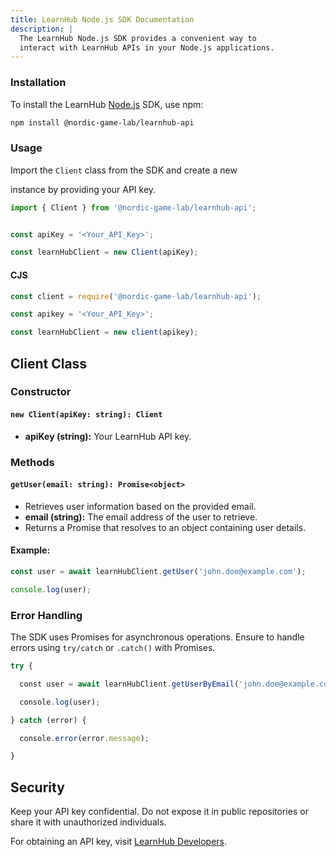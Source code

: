 ```yaml
---
title: LearnHub Node.js SDK Documentation
description: |
  The LearnHub Node.js SDK provides a convenient way to 
  interact with LearnHub APIs in your Node.js applications.
---
```

### Installation

To install the LearnHub [Node.js](Node.js) SDK, use npm:

```bash
npm install @nordic-game-lab/learnhub-api
```

### Usage

Import the `Client` class from the SDK and create a new

instance by providing your API key.

```javascript
import { Client } from '@nordic-game-lab/learnhub-api';


const apiKey = '<Your_API_Key>';

const learnHubClient = new Client(apiKey);

```

#### CJS

```javascript
const client = require('@nordic-game-lab/learnhub-api');

const apikey = '<Your_API_Key>';

const learnHubClient = new client(apikey);
```

## Client Class

### Constructor

#### `new Client(apiKey: string): Client`

- **apiKey (string):** Your LearnHub API key.

### Methods

#### `getUser(email: string): Promise<object>`

- Retrieves user information based on the provided email.
- **email (string):** The email address of the user to retrieve.
- Returns a Promise that resolves to an object containing user details.

#### Example:

```javascript
const user = await learnHubClient.getUser('john.doe@example.com');

console.log(user);
```

### Error Handling

The SDK uses Promises for asynchronous operations. Ensure to handle errors using `try/catch` or `.catch()` with Promises.

```javascript
try {

  const user = await learnHubClient.getUserByEmail('john.doe@example.com');

  console.log(user);

} catch (error) {

  console.error(error.message);

}
```

## Security

Keep your API key confidential. Do not expose it in public repositories or share it with unauthorized individuals.

For obtaining an API key, visit [LearnHub Developers](https://developers.learnhub.nordicgamelab.org).




